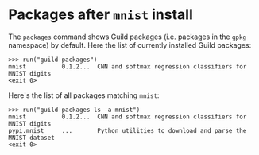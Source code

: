 # Packages after `mnist` install

The `packages` command shows Guild packages (i.e. packages in the
`gpkg` namespace) by default. Here the list of currently installed
Guild packages:

    >>> run("guild packages")
    mnist          0.1.2...  CNN and softmax regression classifiers for MNIST digits
    <exit 0>

Here's the list of all packages matching `mnist`:

    >>> run("guild packages ls -a mnist")
    mnist          0.1.2...  CNN and softmax regression classifiers for MNIST digits
    pypi.mnist     ...       Python utilities to download and parse the MNIST dataset
    <exit 0>
